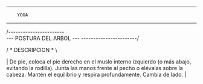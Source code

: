 --------------------
        YOGA
--------------------

/-----------------------\
--- POSTURA DEL ARBOL ---
\-----------------------/

/ * DESCRIPCION * \

| De pie, coloca el pie derecho en el muslo interno izquierdo (o más abajo, evitando la rodilla). Junta las manos frente al pecho o elévalas sobre la cabeza. Mantén el equilibrio y respira profundamente. Cambia de lado. |